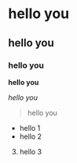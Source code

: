 # hello you
## hello you 
### hello you


**hello you**

*hello you*
>hello you
- hello 1
- hello 2
3. hello 3

